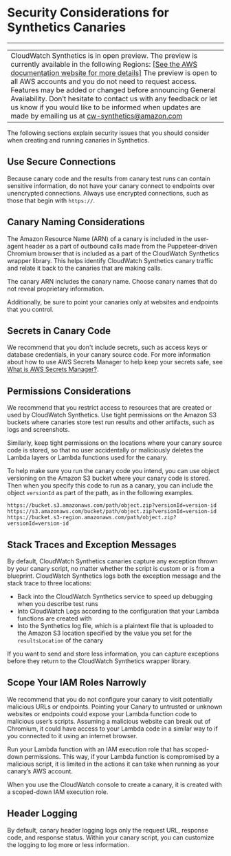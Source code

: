 # Security Considerations for Synthetics Canaries<a name="servicelens_canaries_security"></a>


****  

|  | 
| --- |
| CloudWatch Synthetics is in open preview\. The preview is currently available in the following Regions: [\[See the AWS documentation website for more details\]](http://docs.aws.amazon.com/AmazonCloudWatch/latest/monitoring/servicelens_canaries_security.html) The preview is open to all AWS accounts and you do not need to request access\. Features may be added or changed before announcing General Availability\. Don’t hesitate to contact us with any feedback or let us know if you would like to be informed when updates are made by emailing us at [cw\-synthetics@amazon\.com](mailto:cw-synthetics@amazon.com) | 

The following sections explain security issues that you should consider when creating and running canaries in Synthetics\.

## Use Secure Connections<a name="servicelens_canaries_connections"></a>

Because canary code and the results from canary test runs can contain sensitive information, do not have your canary connect to endpoints over unencrypted connections\. Always use encrypted connections, such as those that begin with `https://`\.

## Canary Naming Considerations<a name="servicelens_canaries_security_canary_arn_name"></a>

The Amazon Resource Name \(ARN\) of a canary is included in the user\-agent header as a part of outbound calls made from the Puppeteer\-driven Chromium browser that is included as a part of the CloudWatch Synthetics wrapper library\. This helps identify CloudWatch Synthetics canary traffic and relate it back to the canaries that are making calls\. 

The canary ARN includes the canary name\. Choose canary names that do not reveal proprietary information\.

Additionally, be sure to point your canaries only at websites and endpoints that you control\.

## Secrets in Canary Code<a name="servicelens_canaries_secrets"></a>

We recommend that you don't include secrets, such as access keys or database credentials, in your canary source code\. For more information about how to use AWS Secrets Manager to help keep your secrets safe, see [What is AWS Secrets Manager?](https://docs.aws.amazon.com/secretsmanager/latest/userguide/intro.html)\.

## Permissions Considerations<a name="servicelens_canaries_security_results"></a>

We recommend that you restrict access to resources that are created or used by CloudWatch Synthetics\. Use tight permissions on the Amazon S3 buckets where canaries store test run results and other artifacts, such as logs and screenshots\.

Similarly, keep tight permissions on the locations where your canary source code is stored, so that no user accidentally or maliciously deletes the Lambda layers or Lambda functions used for the canary\.

To help make sure you run the canary code you intend, you can use object versioning on the Amazon S3 bucket where your canary code is stored\. Then when you specify this code to run as a canary, you can include the object `versionId` as part of the path, as in the following examples\.

```
https://bucket.s3.amazonaws.com/path/object.zip?versionId=version-id
https://s3.amazonaws.com/bucket/path/object.zip?versionId=version-id
https://bucket.s3-region.amazonaws.com/path/object.zip?versionId=version-id
```

## Stack Traces and Exception Messages<a name="servicelens_canaries_security_stack_traces"></a>

By default, CloudWatch Synthetics canaries capture any exception thrown by your canary script, no matter whether the script is custom or is from a blueprint\. CloudWatch Synthetics logs both the exception message and the stack trace to three locations:
+ Back into the CloudWatch Synthetics service to speed up debugging when you describe test runs
+ Into CloudWatch Logs according to the configuration that your Lambda functions are created with
+ Into the Synthetics log file, which is a plaintext file that is uploaded to the Amazon S3 location specified by the value you set for the `resultsLocation` of the canary

If you want to send and store less information, you can capture exceptions before they return to the CloudWatch Synthetics wrapper library\.

## Scope Your IAM Roles Narrowly<a name="servicelens_canaries_security_canary_iam_scope"></a>

We recommend that you do not configure your canary to visit potentially malicious URLs or endpoints\. Pointing your Canary to untrusted or unknown websites or endpoints could expose your Lambda function code to malicious user’s scripts\. Assuming a malicious website can break out of Chromium, it could have access to your Lambda code in a similar way to if you connected to it using an internet browser\. 

Run your Lambda function with an IAM execution role that has scoped\-down permissions\. This way, if your Lambda function is compromised by a malicious script, it is limited in the actions it can take when running as your canary’s AWS account\.

When you use the CloudWatch console to create a canary, it is created with a scoped\-down IAM execution role\.

## Header Logging<a name="servicelens_canaries_security_logging"></a>

By default, canary header logging logs only the request URL, response code, and response status\. Within your canary script, you can customize the logging to log more or less information\. 